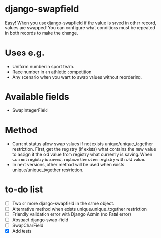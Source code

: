 # django-swapfield
Easy! When you use django-swapfield if the value is saved in other record, values are swapped! You can configure what 
conditions must be repeated in both records to make the change.

Uses e.g.
========
* Uniform number in sport team.
* Race number in an athletic competition.
* Any scenario when you want to swap values without reordering.

Available fields
================
* SwapIntegerField

Method
======
* Current status allow swap values if not exists unique/unique_together restriction. First, get the registry (if exists)
what contains the new value to assign it the old value from registry what currently is saving. When current registry is
saved, replace the other registry with old value.
* In next versions, other method will be used when exists unique/unique_together restriction.

to-do list
==========
- [ ] Two or more django-swapfield in the same object.
- [ ] Alternative method when exists unique/unique_together restriction
- [ ] Friendly validation error with Django Admin (no Fatal error)
- [ ] Abstract django-swap-field
- [ ] SwapCharField
- [x] Add tests